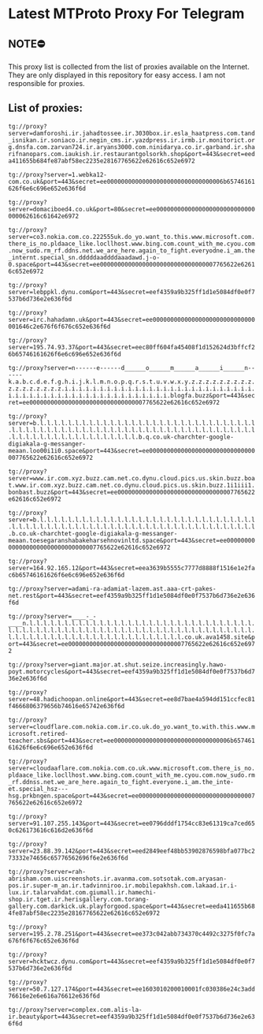 # Latest MTProto Proxy For Telegram

## NOTE⛔

This proxy list is collected from the list of proxies available on the Internet. They are only displayed in this repository for easy access. I am not responsible for proxies.

## List of proxies:

`tg://proxy?server=damforoshi.ir.jahadtossee.ir.3030box.ir.esla_haatpress.com.tand_isnikan.ir.soniaco.ir.negin_cms.ir.yazdpress.ir.irmb.ir.monitorict.org.dnsfa.com.zarvan724.ir.aryans3000.com.ninidarya.co.ir.garband.ir.sharifnanopars.com.iaukish.ir.restaurantgolsorkh.shop&port=443&secret=eeda411655b684fe87abf58ec2235e28167765622e62616c652e6972`

`tg://proxy?server=1.webka12-com.co.uk&port=443&secret=ee000000000000000000000000000000006b65746161626f6e6c696e652e636f6d`

`tg://proxy?server=domaciboed4.co.uk&port=80&secret=ee0000000000000000000000000000000062616c61642e6972`

`tg://proxy?server=co3.nokia.com.co.222555uk.do_yo.want_to.this.www.microsoft.com.there_is_no.pldaace_like.locllhost.www.bing.com.count_with_me.cyou.com.now_sudo.rm_rf.ddns.net.we_are_here.again_to_fight.everyodne.i_am.the_internt.special_sn.dddddaaddddaaadawd.j-o-0.space&port=443&secret=ee000000000000000000000000000000007765622e62616c652e6972`

`tg://proxy?server=lebppkl.dynu.com&port=443&secret=eef4359a9b325ff1d1e5084df0e0f7537b6d736e2e636f6d`

`tg://proxy?server=irc.hahadamn.uk&port=443&secret=ee00000000000000000000000000000001646c2e676f6f676c652e636f6d`

`tg://proxy?server=195.74.93.37&port=443&secret=eec80ff604fa45408f1d152624d3bffcf26b65746161626f6e6c696e652e636f6d`

`tg://proxy?server=n------e------d______o______m______a______i______n------k.a.b.c.d.e.f.g.h.i.j.k.l.m.n.o.p.q.r.s.t.u.v.w.x.y.z.z.z.z.z.z.z.z.z.z.z.z.z.z.z.z.z.i.i.i.i.i.i.i.i.i.i.i.i.i.i.i.i.i.i.i.i.i.i.i.i.i.i.i.i.i.i.i.i.i.i.i.i.i.i.i.i.i.i.i.i.i.i.i.i.i.i.blogfa.buzz&port=443&secret=ee000000000000000000000000000000007765622e62616c652e6972`

`tg://proxy?server=b.l.l.l.l.l.l.l.l.l.l.l.l.l.l.l.l.l.l.l.l.l.l.l.l.l.l.l.l.l.l.l.l.l.l.l.l.l.l.l.l.l.l.l.l.l.l.l.l.l.l.l.l.l.l.l.l.l.l.l.l.l.l.l.l.l.l.l.l.l.l.l.l.l.l.l.l.l.l.l.l.l.l.l.l.b.q.co.uk-charchter-google-digiakala-g-messanger-meaan.loo00i1i0.space&port=443&secret=ee000000000000000000000000000000007765622e62616c652e6972`

`tg://proxy?server=www.ir.com.xyz.buzz.cam.net.co.dynu.cloud.pics.us.skin.buzz.boat.www.ir.com.xyz.buzz.cam.net.co.dynu.cloud.pics.us.skin.buzz.1i1iii1.bonbast.buzz&port=443&secret=ee000000000000000000000000000000007765622e62616c652e6972`

`tg://proxy?server=b.l.l.l.l.l.l.l.l.l.l.l.l.l.l.l.l.l.l.l.l.l.l.l.l.l.l.l.l.l.l.l.l.l.l.l.l.l.l.l.l.l.l.l.l.l.l.l.l.l.l.l.l.l.l.l.l.l.l.l.l.l.l.l.l.l.l.b.co.uk-charchtet-google-digiakala-g-messanger-meaan.toesegaranshabakeharsehnovinltd.space&port=443&secret=ee000000000000000000000000000000007765622e62616c652e6972`

`tg://proxy?server=164.92.165.12&port=443&secret=eea3639b5555c7777d8888f1516e1e2fac6b65746161626f6e6c696e652e636f6d`

`tg://proxy?server=adami-ra-adamiat-lazem.ast.aaa-crt-pakes-net.rest&port=443&secret=eef4359a9b325ff1d1e5084df0e0f7537b6d736e2e636f6d`

`tg://proxy?server=____-_-____n.l.l.l.l.l.l.l.l.l.l.l.l.l.l.l.l.l.l.l.l.l.l.l.l.l.l.l.l.l.l.l.l.l.l.l.l.l.l.l.l.l.l.l.l.l.l.l.l.l.l.l.l.l.l.l.l.l.l.l.l.l.l.l.l.l.l.l.l.l.l.l.l.l.l.l.l.l.l.l.l.l.l.l.l.l.l.l.l.l.l.l.l.co.uk.ava1458.site&port=443&secret=ee000000000000000000000000000000007765622e62616c652e6972`

`tg://proxy?server=giant.major.at.shut.seize.increasingly.hawo-poyt.motorcycles&port=443&secret=eef4359a9b325ff1d1e5084df0e0f7537b6d736e2e636f6d`

`tg://proxy?server=48.hadichoopan.online&port=443&secret=ee8d7bae4a594dd151ccfec81f4666806379656b74616e65742e636f6d`

`tg://proxy?server=cloudflare.com.nokia.com.ir.co.uk.do_yo.want_to.with.this.www.microsoft.retired-teacher.sbs&port=443&secret=ee000000000000000000000000000000006b65746161626f6e6c696e652e636f6d`

`tg://proxy?server=cloudaaflare.com.nokia.com.co.uk.www.microsoft.com.there_is_no.pldaace_like.locllhost.www.bing.com.count_with_me.cyou.com.now_sudo.rm_rf.ddnss.net.we_are_here.again_to_fight.everyone.i_am.the_inte-et.special_hsz---hsg.prkbngen.space&port=443&secret=ee000000000000000000000000000000007765622e62616c652e6972`

`tg://proxy?server=91.107.255.143&port=443&secret=ee0796dddf1754cc83e61319ca7ced650c626173616c616d2e636f6d`

`tg://proxy?server=23.88.39.142&port=443&secret=eed2849eef48bb53902876598bfa077bc273332e74656c65776562696f6e2e636f6d`

`tg://proxy?server=rah-abrisham.com.uiscreenshots.ir.avanma.com.sotsotak.com.aryasan-pos.ir.super-m_an.ir.tadvinniroo.ir.mobilepakhsh.com.lakaad.ir.i-lux.ir.talarvahdat.com.giumall.ir.hamechi-shop.ir.tget.ir.herisgallery.com.torang-gallery.com.darkick.uk.playforgood.space&port=443&secret=eeda411655b684fe87abf58ec2235e28167765622e62616c652e6972`

`tg://proxy?server=195.2.78.251&port=443&secret=ee373c042abb734370c4492c3275f0fc7a676f6f676c652e636f6d`

`tg://proxy?server=hcktwcz.dynu.com&port=443&secret=eef4359a9b325ff1d1e5084df0e0f7537b6d736e2e636f6d`

`tg://proxy?server=50.7.127.174&port=443&secret=ee1603010200010001fc030386e24c3add76616e2e6e616a76612e636f6d`

`tg://proxy?server=complex.com.alis-la-ir.beauty&port=443&secret=eef4359a9b325ff1d1e5084df0e0f7537b6d736e2e636f6d`

